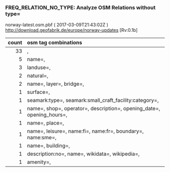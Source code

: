  
### FREQ_RELATION_NO_TYPE: Analyze OSM Relations without type= 
norway-latest.osm.pbf ( 2017-03-09T21:43:02Z ) http://download.geofabrik.de/europe/norway-updates [Rv:0.1b]
 
|  count  |  osm tag combinations 
|  -----: | :---------------------------
|     33  |  , 
|      5  |  name=, 
|      3  |  landuse=, 
|      2  |  natural=, 
|      2  |  name=, layer=, bridge=, 
|      1  |  surface=, 
|      1  |  seamark:type=, seamark:small_craft_facility:category=, 
|      1  |  name=, shop=, operator=, description=, opening_date=, opening_hours=, 
|      1  |  name=, place=, 
|      1  |  name=, leisure=, name:fi=, name:fr=, boundary=, name:sme=, 
|      1  |  name=, building=, 
|      1  |  description:no=, name=, wikidata=, wikipedia=, 
|      1  |  amenity=, 
 
